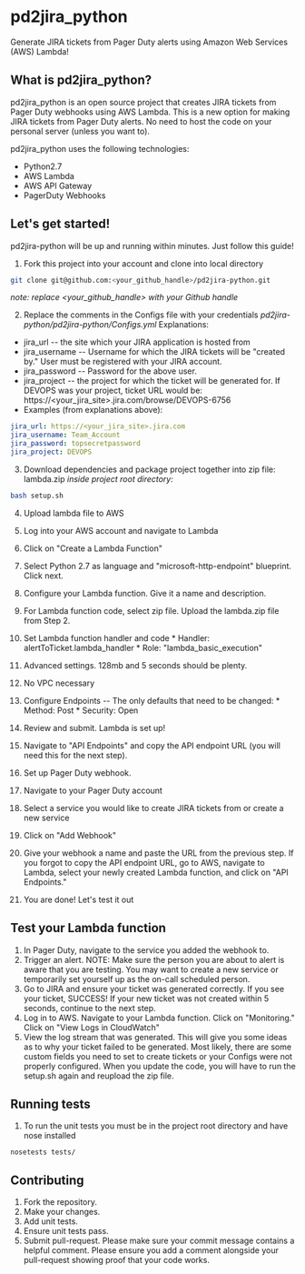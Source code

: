 # pd2jira_python
Generate JIRA tickets from Pager Duty alerts using Amazon Web Services (AWS) Lambda!

## What is pd2jira\_python?
pd2jira\_python is an open source project that creates JIRA tickets from Pager Duty webhooks using AWS Lambda. This is a new option for making JIRA tickets from Pager Duty alerts.
No need to host the code on your personal server (unless you want to). 

pd2jira\_python uses the following technologies:
* Python2.7
* AWS Lambda
* AWS API Gateway
* PagerDuty Webhooks

## Let's get started!
pd2jira-python will be up and running within minutes. Just follow this guide!

1. Fork this project into your account and clone into local directory
  ``` bash 
  git clone git@github.com:<your_github_handle>/pd2jira-python.git
  ```
_note: replace <your_github_handle> with your Github handle_

2. Replace the comments in the Configs file with your credentials
_pd2jira-python/pd2jira-python/Configs.yml_
Explanations:
  * jira_url -- the site which your JIRA application is hosted from
  * jira_username -- Username for which the JIRA tickets will be "created by." User must be registered with your JIRA account. 
  * jira_password -- Password for the above user. 
  * jira_project -- the project for which the ticket will be generated for. If DEVOPS was your project, ticket URL would be: https://<your_jira_site>.jira.com/browse/DEVOPS-6756 
  * Examples (from explanations above):
  ``` yaml
  jira_url: https://<your_jira_site>.jira.com 
  jira_username: Team_Account
  jira_password: topsecretpassword
  jira_project: DEVOPS
  ```

3. Download dependencies and package project together into zip file: lambda.zip
  _inside project root directory:_
  ``` bash
  bash setup.sh
  ```  

4. Upload lambda file to AWS
  1. Log into your AWS account and navigate to Lambda
  2. Click on "Create a Lambda Function"
  3. Select Python 2.7 as language and "microsoft-http-endpoint" blueprint. Click next.
  4. Configure your Lambda function. Give it a name and description.
  5. For Lambda function code, select zip file. Upload the lambda.zip file from Step 2.
  6. Set Lambda function handler and code
    * Handler: alertToTicket.lambda_handler
    * Role: "lambda_basic_execution"
  7. Advanced settings. 128mb and 5 seconds should be plenty. 
  8. No VPC necessary
  9. Configure Endpoints -- The only defaults that need to be changed:
    * Method: Post
    * Security: Open 
  10. Review and submit. Lambda is set up!
  11. Navigate to "API Endpoints" and copy the API endpoint URL (you will need this for the next step). 

5. Set up Pager Duty webhook.
  1. Navigate to your Pager Duty account
  1. Select a service you would like to create JIRA tickets from or create a new service
  2. Click on "Add Webhook"
  3. Give your webhook a name and paste the URL from the previous step. If you forgot to copy the API endpoint URL, go to AWS, navigate to Lambda, select your newly created Lambda function, and click on "API Endpoints."
  4. You are done! Let's test it out

## Test your Lambda function
1. In Pager Duty, navigate to the service you added the webhook to.
2. Trigger an alert. NOTE: Make sure the person you are about to alert is aware that you are testing. You may want to create a new service or temporarily set yourself up as the on-call scheduled person. 
4. Go to JIRA and ensure your ticket was generated correctly. If you see your ticket, SUCCESS! If your new ticket was not created within 5 seconds, continue to the next step. 
3. Log in to AWS. Navigate to your Lambda function. Click on "Monitoring." Click on "View Logs in CloudWatch"
4. View the log stream that was generated. This will give you some ideas as to why your ticket failed to be generated. Most likely, there are some custom fields you need to set to create tickets or your Configs were not properly configured. When you update the code, you will have to run the setup.sh again and reupload the zip file.  


## Running tests
1. To run the unit tests you must be in the project root directory and have nose installed

  ```
  nosetests tests/ 
  ``` 

## Contributing
1. Fork the repository.
2. Make your changes.
3. Add unit tests.
4. Ensure unit tests pass.
5. Submit pull-request. Please make sure your commit message contains a helpful comment. Please ensure you add a comment alongside your pull-request showing proof that your code works.

